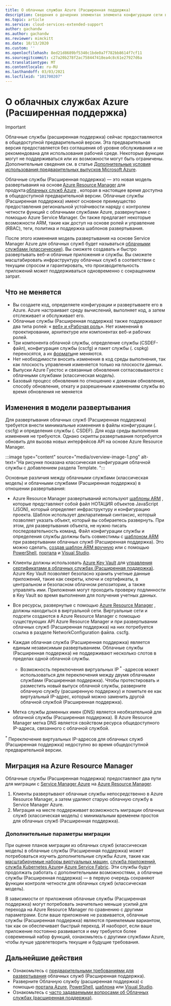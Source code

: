```yaml
---
title: О облачных службах Azure (Расширенная поддержка)
description: Сведения о дочерних элементах элемента конфигурации сети в файле конфигурации службы, который указывает значения виртуальной сети и DNS.
ms.topic: article
ms.service: cloud-services-extended-support
author: gachandw
ms.author: gachandw
ms.reviewer: mimckitt
ms.date: 10/13/2020
ms.custom: ''
ms.openlocfilehash: 8ed21d8689bf5340c1bde0a7f782bb8614f7cf11
ms.sourcegitcommit: c27a20b278f2ac758447418ea4c8c61e27927d6a
ms.translationtype: MT
ms.contentlocale: ru-RU
ms.lasthandoff: 03/03/2021
ms.locfileid: "101700207"
---
```

# <a name="about-azure-cloud-services-extended-support"></a>О облачных службах Azure (Расширенная поддержка)

> [!IMPORTANT]
> Облачные службы (расширенная поддержка) сейчас предоставляются в общедоступной предварительной версии.
> Эта предварительная версия предоставляется без соглашения об уровне обслуживания и не рекомендована для использования рабочей среде. Некоторые функции могут не поддерживаться или их возможности могут быть ограничены. Дополнительные сведения см. в статье [Дополнительные условия использования предварительных выпусков Microsoft Azure](https://azure.microsoft.com/support/legal/preview-supplemental-terms/).

Облачные службы (Расширенная поддержка) — это новая модель развертывания на основе [Azure Resource Manager](../azure-resource-manager/management/overview.md) для продукта [облачных служб Azure](https://azure.microsoft.com/services/cloud-services/) , которая в настоящее время доступна в общедоступной предварительной версии. Облачные службы (Расширенная поддержка) имеют основное преимущество предоставления региональной устойчивости наряду с контролем четности функций с облачными службами Azure, развернутыми с помощью Azure Service Manager. Он также предлагает некоторые возможности ARM, такие как доступ на основе ролей и управление (RBAC), теги, политика и поддержка шаблонов развертывания.  

После этого изменения модель развертывания на основе Service Manager Azure для облачных служб будет называться [облачными службами (классические)](../cloud-services/cloud-services-choose-me.md). Вы сможете создавать и быстро развертывать веб-и облачные приложения и службы. Вы сможете масштабировать инфраструктуру облачных служб в соответствии с текущим спросом и гарантировать, что производительность приложений может поддерживаться одновременно с сокращением затрат.  

## <a name="what-does-not-change"></a>Что не меняется 
- Вы создаете код, определяете конфигурации и развертываете его в Azure. Azure настраивает среду вычислений, выполняет код, а затем отслеживает и обслуживает его.
- Облачные службы (Расширенная поддержка) также поддерживают два типа ролей: « [веб» и «Рабочая роль](../cloud-services/cloud-services-choose-me.md)». Нет изменений в проектировании, архитектуре или компонентах веб-и рабочих ролей. 
- Три компонента облачной службы, определение службы (CSDEF-файл), конфигурация службы (cscfg) и пакет службы (. cspkg) переносятся, а их [форматы](cloud-services-model-and-package.md)не меняются. 
- Нет необходимости вносить изменения в код среды выполнения, так как плоскость управления изменяется только на плоскости данных. 
- Выпуски Azure Гуестос и связанные обновления согласовываются с облачными службами (классическая модель).
- Базовый процесс обновления по отношению к доменам обновления, способу обновления, откату и разрешенным изменениям службы во время обновления не меняется

## <a name="changes-in-deployment-model"></a>Изменения в модели развертывания

Для развертывания облачных служб (Расширенная поддержка) требуется внести минимальные изменения в файлы конфигурации (. cscfg) и определения службы (. CSDEF). Для кода среды выполнения изменения не требуются. Однако скрипты развертывания потребуется обновить для вызова новых интерфейсов API на основе Azure Resource Manager. 

:::image type="content" source="media/overview-image-1.png" alt-text="На рисунке показана классическая конфигурация облачной службы с добавлением раздела Template. ":::

Основные различия между облачными службами (классическая модель) и облачными службами (Расширенная поддержка) в отношении развертывания: 

- Azure Resource Manager развертываний используют [шаблоны ARM](../azure-resource-manager/templates/overview.md) , которые представляют собой файл НОТАЦИЯ объектов JavaScript (JSON), который определяет инфраструктуру и конфигурацию проекта. Шаблон использует декларативный синтаксис, который позволяет указать объект, который вы собираетесь развернуть. При этом, для развертывания объекта, не нужно писать последовательность команд. Файл конфигурации службы и определения службы должны быть совместимы с [шаблоном ARM](../azure-resource-manager/templates/overview.md) при развертывании облачных служб (Расширенная поддержка). Это можно сделать, [создав шаблон ARM вручную](deploy-template.md) или с помощью [PowerShell](deploy-powershell.md), [портала](deploy-portal.md) и [Visual Studio](deploy-visual-studio.md).  

- Клиенты должны использовать [Azure Key Vault](../key-vault/general/overview.md) для [управления сертификатами в облачных службах (Расширенная поддержка)](certificates-and-key-vault.md). Azure Key Vault позволяет безопасно хранить учетные данные приложений, такие как секреты, ключи и сертификаты, в центральном и безопасном облачном репозитории, а также управлять ими. Приложения могут проходить проверку подлинности в Key Vault во время выполнения для получения учетных данных. 

- Все ресурсы, развернутые с помощью [Azure Resource Manager](../azure-resource-manager/templates/overview.md) , должны находиться в виртуальной сети. Виртуальные сети и подсети создаются в Azure Resource Manager с помощью существующих API Azure Resource Manager и при развертывании облачных служб (Расширенная поддержка) на них потребуется ссылка в разделе NetworkConfiguration файла. cscfg.   

- Каждая облачная служба (Расширенная поддержка) является единым независимым развертыванием. Облачные службы (Расширенная поддержка) не поддерживают несколько слотов в пределах одной облачной службы.  
    - Возможность переключения виртуальных IP <sup>*</sup> -адресов может использоваться для переключения между двумя облачными службами (Расширенная поддержка). Чтобы протестировать и разместить новый выпуск облачной службы, разверните облачную службу (расширенную поддержку) и пометьте ее как виртуальный IP-адрес, который можно заменить другой облачной службой (Расширенная поддержка).  

- Метка службы доменных имен (DNS) является необязательной для облачной службы (Расширенная поддержка). В Azure Resource Manager метка DNS является свойством ресурса общедоступного IP-адреса, связанного с облачной службой. 


<sup>*</sup> Переключение виртуальных IP-адресов для облачных служб (Расширенная поддержка) недоступно во время общедоступной предварительной версии.  

## <a name="migration-to-azure-resource-manager"></a>Миграция на Azure Resource Manager

Облачные службы (Расширенная поддержка) предоставляют два пути для миграции с [Service Manager Azure](/powershell/azure/servicemanagement/overview?preserve-view=true&view=azuresmps-4.0.0) на [Azure Resource Manager](../azure-resource-manager/management/overview.md). 
1) Клиенты развертывают облачные службы непосредственно в Azure Resource Manager, а затем удаляют старую облачную службу в Service Manager Azure. 
2) Миграция на месте поддерживает возможность миграции облачных служб (классическая модель) с минимальным временем простоя для облачных служб (Расширенная поддержка). 

### <a name="additional-migration-options"></a>Дополнительные параметры миграции

При оценке планов миграции из облачных служб (классическая модель) в облачные службы (Расширенная поддержка) может потребоваться изучить дополнительные службы Azure, такие как [масштабируемые наборы виртуальных машин](../virtual-machine-scale-sets/overview.md), [служба приложений](../app-service/overview.md), [служба Kubernetes Azure](../aks/intro-kubernetes.md)и [Azure Service Fabric](../service-fabric/service-fabric-overview.md). Эти службы будут продолжать работать с дополнительными возможностями, а облачные службы (Расширенная поддержка) — в первую очередь сохраняют функции контроля четности для облачных служб (классическая модель). 

В зависимости от приложения облачные службы (Расширенная поддержка) могут потребовать значительно меньше усилий для перехода на Azure Resource Manager по сравнению с другими параметрами. Если ваше приложение не развивается, облачные службы (Расширенная поддержка) являются приемлемым вариантом, так как он обеспечивает быстрый переход. И наоборот, если ваше приложение постоянно развивается и ему требуется более современный набор функций, ознакомьтесь с другими службами Azure, чтобы лучше удовлетворить текущие и будущие требования. 

## <a name="next-steps"></a>Дальнейшие действия
- Ознакомьтесь с [предварительными требованиями для развертывания](deploy-prerequisite.md) облачных служб (Расширенная поддержка).
- Разверните Облачную службу (расширенная поддержка) с помощью [портала Azure](deploy-portal.md), [PowerShell](deploy-powershell.md), [шаблона](deploy-template.md) или [Visual Studio](deploy-visual-studio.md).
- Ознакомьтесь с [часто задаваемыми вопросами об Облачных службах (расширенная поддержка)](faq.md).